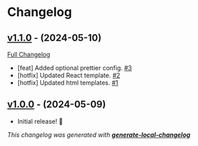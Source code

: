# Changelog

## [v1.1.0](https://github.com/neogeek/create-onlybuild-app/tree/v1.1.0) - (2024-05-10)

[Full Changelog](https://github.com/neogeek/create-onlybuild-app/compare/v1.0.0...v1.1.0)

- [feat] Added optional prettier config. [#3](https://github.com/neogeek/create-onlybuild-app/pull/3)
- [hotfix] Updated React template. [#2](https://github.com/neogeek/create-onlybuild-app/pull/2)
- [hotfix] Updated html templates. [#1](https://github.com/neogeek/create-onlybuild-app/pull/1)

## [v1.0.0](https://github.com/neogeek/create-onlybuild-app/tree/v1.0.0) - (2024-05-09)

- Initial release! 🎉

_This changelog was generated with **[generate-local-changelog](https://github.com/neogeek/generate-local-changelog)**_
